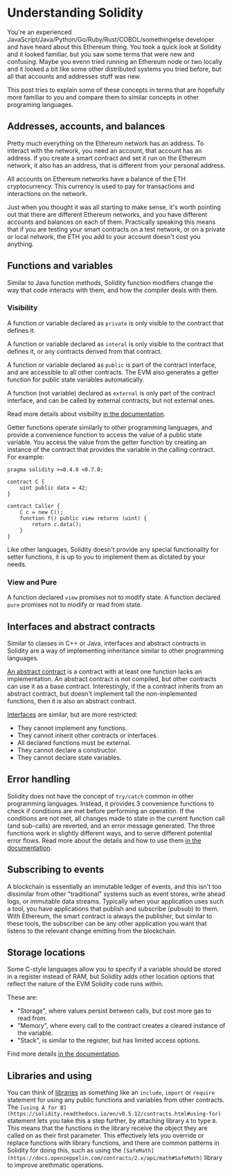 # Understanding Solidity

You're an experienced JavaScript/Java/Python/Go/Ruby/Rust/COBOL/somethingelse developer and have heard about this Ethereum thing. You took a quick look at Solidity and it looked familiar, but you saw some terms that were new and confusing. Maybe you evenn tried running an Ethereum node or two locally and it looked a bit like some other distributed systems you tried before, but all that accounts and addresses stuff was new.

This post tries to explain some of these concepts in terms that are hopefully more familiar to you and compare them to similar concepts in other programing languages.

## Addresses, accounts, and balances

Pretty much everything on the Ethereum network has an address. To interact with the network, you need an account, that account has an address. If you create a smart contract and set it run on the Ethereum network, it also has an address, that is different from your personal address.

<!-- Do smart contracts have an account -->

All accounts on Ethereum networks have a balance of the ETH cryptocurrency. This currency is used to pay for transactions and interactions on the network.

Just when you thought it was all starting to make sense, it's worth pointing out that there are different Ethereum networks, and you have different accounts and balances on each of them. Practically  speaking this means that if you are testing your smart contracts on a test network, or on a private or local network, the ETH you add to your account doesn't cost you anything.

## Functions and variables

Similar to Java function methods, Solidity function modifiers change the way that code interacts with them, and how the compiler deals with them.

### Visibility

A function or variable declared as `private` is only visible to the contract that defines it.

A function or variable declared as `interal` is only visible to the contract that defines it, or any contracts derived from that contract.

A function or variable declared as `public` is part of the contract interface, and are accessible to all other contracts. The EVM also generates a getter function for public state variables automatically.

A function (not variable) declared as `external` is only part of the contract interface, and can be called by external contracts, but not external ones.

Read more details about visibility [in the documentation](https://solidity.readthedocs.io/en/v0.5.12/contracts.html#visibility-and-getters).

Getter functions operate similarly to other programming languages, and provide a convenience function to access the value of a public state variable. You access the value from the getter function by creating an instance of the contract that provides the variable in the calling contract. For example:

```solidity
pragma solidity >=0.4.0 <0.7.0;

contract C {
    uint public data = 42;
}

contract Caller {
    C c = new C();
    function f() public view returns (uint) {
        return c.data();
    }
}
```

Like other languages,  Solidity doesn't provide any special functionality for setter functions, it is up to you to implement  them as dictated by your needs.

### View and Pure

A function declared `view` promises not to modify state. A function declared `pure` promises not to modify or read from state.

<!-- And if it does? -->

## Interfaces and abstract contracts

Similar to classes in C++ or Java, interfaces and abstract contracts in Solidity are a way of implementing inheritance similar to other programming languages.

[An abstract contract](https://solidity.readthedocs.io/en/v0.5.12/contracts.html#abstract-contracts) is a contract with at least one function lacks an implementation. An abstract contract is not compiled, but other contracts can use it as a base contract. Interestingly, if the a contract inherits from an abstract contract, but doesn't implement tall the non-implemented functions, then it is also an abstract contract.

[Interfaces](https://solidity.readthedocs.io/en/v0.5.12/contracts.html#interfaces) are similar, but are more restricted:

-   They cannot implement any functions.
-   They cannot inherit other contracts or interfaces.
-   All declared functions must be external.
-   They cannot declare a constructor.
-   They cannot declare state variables.

## Error handling

Solidity does not have the concept of `try/catch` common in other programming languages. Instead, it provides 3 convenience functions to check if conditions are met before performing an operation. If the conditions are not met, all changes made to state in the current function call (and sub-calls) are reverted, and an error message generated. The three functions work in slightly different ways, and to serve different potential error flows. Read more about the details and how to use them [in the documentation](https://solidity.readthedocs.io/en/latest/control-structures.html#error-handling-assert-require-revert-and-exceptions).

## Subscribing to events

A blockchain is essentially an immutable ledger of events, and this isn't too dissimilar from other "traditional" systems such as event stores, write ahead logs, or immutable data streams. Typically when your application uses such a tool, you have applications that publish and subscribe (pubsub) to them. With Ethereum, the smart contract is always the publisher, but similar to these tools, the subscriber can be any other application you want that listens to the relevant change emitting from the blockchain.

## Storage locations

Some C-style languages allow you to specify if a variable should be stored in a register instead of RAM, but Solidity adds other location options that reflect the nature of the EVM Solidity code runs within.

These are:

-   "Storage", where values persist between calls, but cost more gas to read from.
-   "Memory", where every call to the contract creates a cleared instance of the variable.
-   "Stack", is similar to the register, but has limited access options.

Find more details [in the documentation](https://solidity.readthedocs.io/en/latest/introduction-to-smart-contracts.html#storage-memory-and-the-stack).

## Libraries and using

You can think of [libraries](https://solidity.readthedocs.io/en/v0.5.12/contracts.html#libraries) as something like an `include`, `import` or `require` statement for using any public functions and variables from other contracts. The `[using A for B](https://solidity.readthedocs.io/en/v0.5.12/contracts.html#using-for)` statement lets you take this a step further, by attaching library `A` to type `B`. This means that the functions in the library receive the object they are called on as their first parameter. This effectively lets you override or replace functions with library functions, and there are common patterns in Solidity for doing this, such as using the `[SafeMath](https://docs.openzeppelin.com/contracts/2.x/api/math#SafeMath)` library to improve arethmatic operations.

